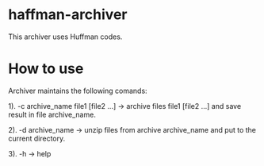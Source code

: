 # haffman-archiver
This archiver uses Huffman codes.

# How to use
Archiver maintains the following comands:

1). -c archive_name file1 [file2 ...] -> archive files file1 [file2 ...] and save result in file archive_name.

2). -d archive_name -> unzip files from archive archive_name and put to the current directory.

3). -h -> help

